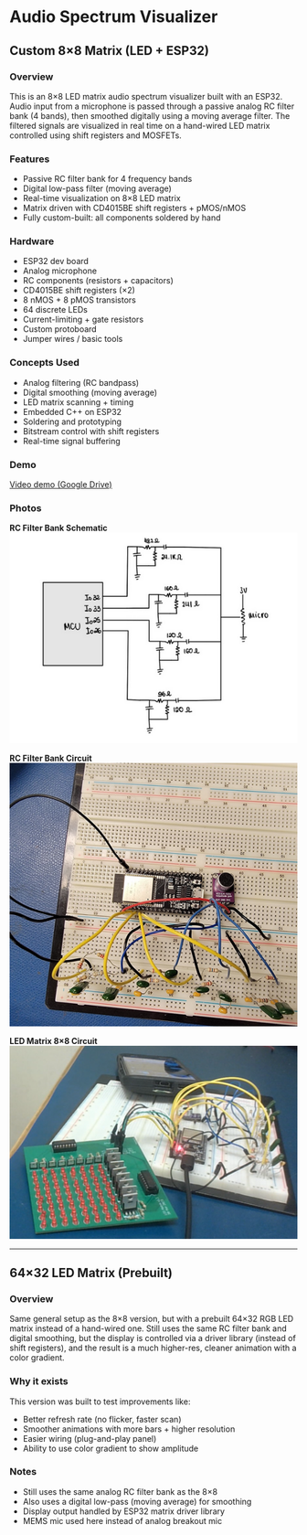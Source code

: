 # Audio Spectrum Visualizer

## Custom 8×8 Matrix (LED + ESP32)

### Overview
This is an 8×8 LED matrix audio spectrum visualizer built with an ESP32. Audio input from a microphone is passed through a passive analog RC filter bank (4 bands), then smoothed digitally using a moving average filter. The filtered signals are visualized in real time on a hand-wired LED matrix controlled using shift registers and MOSFETs.

### Features
- Passive RC filter bank for 4 frequency bands  
- Digital low-pass filter (moving average)  
- Real-time visualization on 8×8 LED matrix  
- Matrix driven with CD4015BE shift registers + pMOS/nMOS  
- Fully custom-built: all components soldered by hand

### Hardware
- ESP32 dev board  
- Analog microphone  
- RC components (resistors + capacitors)  
- CD4015BE shift registers (×2)  
- 8 nMOS + 8 pMOS transistors  
- 64 discrete LEDs  
- Current-limiting + gate resistors  
- Custom protoboard  
- Jumper wires / basic tools

### Concepts Used
- Analog filtering (RC bandpass)  
- Digital smoothing (moving average)  
- LED matrix scanning + timing  
- Embedded C++ on ESP32  
- Soldering and prototyping  
- Bitstream control with shift registers  
- Real-time signal buffering

### Demo  
[Video demo (Google Drive)](https://drive.google.com/file/d/1ljkxKp7Rt3Fkti2Buf-A8JXW3eGOZwb8/view)

### Photos

**RC Filter Bank Schematic**  
![RC Filter Bank Schematic](RCFilterBank_Schematic.PNG)

**RC Filter Bank Circuit**  
![RC Filter Bank Circuit](RCFilterBank_Circuit.PNG)

**LED Matrix 8×8 Circuit**  
![LED Matrix 8x8 Circuit](LEDMatrix8x8_Circuit.PNG)

---

## 64×32 LED Matrix (Prebuilt)

### Overview
Same general setup as the 8×8 version, but with a prebuilt 64×32 RGB LED matrix instead of a hand-wired one. Still uses the same RC filter bank and digital smoothing, but the display is controlled via a driver library (instead of shift registers), and the result is a much higher-res, cleaner animation with a color gradient.

### Why it exists  
This version was built to test improvements like:
- Better refresh rate (no flicker, faster scan)
- Smoother animations with more bars + higher resolution
- Easier wiring (plug-and-play panel)
- Ability to use color gradient to show amplitude

### Notes
- Still uses the same analog RC filter bank as the 8×8  
- Also uses a digital low-pass (moving average) for smoothing  
- Display output handled by ESP32 matrix driver library  
- MEMS mic used here instead of analog breakout mic
